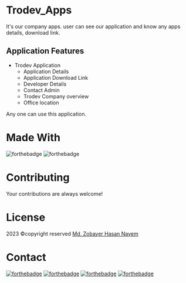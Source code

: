 # Trodev_Apps
It's our company apps. user can see our application and know any apps details, download link.

## Application Features
- Trodev Application
  - Application Details
  - Application Download Link
  - Developer Details
  - Contact Admin
  - Trodev Company overview
  - Office location
  
Any one can use this application.

# Made With
![forthebadge](https://img.shields.io/badge/Android_Studio-5C2D91?style=for-the-badge&logo=android%20studio&logoColor=white)
![forthebadge](https://img.shields.io/badge/Java-5C2D91?style=for-the-badge&logo=java&logoColor=white)


# Contributing
Your contributions are always welcome!

# License
2023 ©copyright reserved [Md. Zobayer Hasan Nayem](https://mail.google.com/mail/?view=cm&fs=1&to=zobayer.dev@gmail.com)

# Contact
[![forthebadge](https://img.shields.io/badge/Gmail-D14836?style=for-the-badge&logo=gmail&logoColor=white)](https://mail.google.com/mail/?view=cm&fs=1&to=zobayer.dev@gmail.com)
[![forthebadge](https://img.shields.io/badge/Facebook-D14836?style=for-the-badge&logo=facebook&logoColor=white)](https://www.facebook.com/zobayerdev/)
[![forthebadge](https://img.shields.io/badge/LinkedIn-D14836?style=for-the-badge&logo=linkedin&logoColor=white)](https://www.linkedin.com/in/zobayerdev/)
[![forthebadge](https://img.shields.io/badge/Instagram-D14836?style=for-the-badge&logo=instagram&logoColor=white)](https://www.instagram.com/zobayerdev/)

<!-- 
<img src="https://user-images.githubusercontent.com/74914169/230726723-1917f7cd-5520-4fdb-82fc-554f522f0aed.png" width=45% height=45% >
 
<img src="https://user-images.githubusercontent.com/74914169/230726802-2b51bc67-e136-49b9-9b5d-5e2ba5c0e446.png" width=85% height=80% > -->
